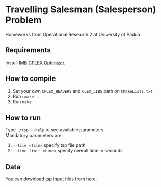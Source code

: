 # Travelling Salesman (Salesperson) Problem
Homeworks from Operational Research 2 at University of Padua
## Requirements
Install [IMB CPLEX Optimizer](https://www.ibm.com/analytics/cplex-optimizer).
## How to compile
1. Set your own `CPLEX_HEADERS` and `CLEX_LIBS` path on `CMakeLists.txt`
2. Run `cmake .`
3. Run `make`
## How to run
Type `./tsp --help` to see available parameters.  
Mandatory parameters are:
1. `--file <file>` specify tsp file path 
2. `--time-limit <time>` specify overall time in seconds
## Data
You can download tsp input files from [here](http://comopt.ifi.uni-heidelberg.de/software/TSPLIB95/tsp/).